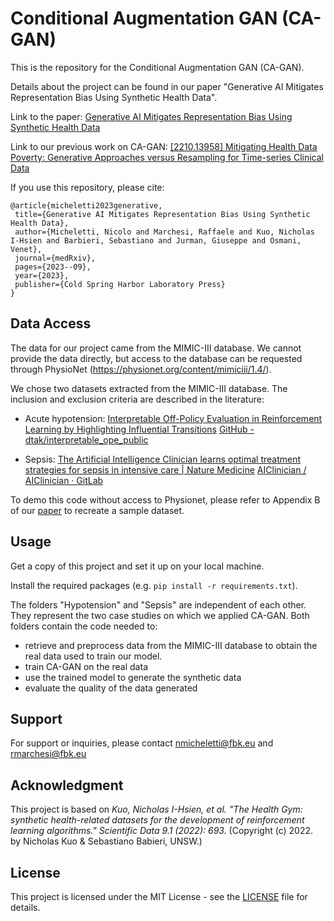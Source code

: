 # Conditional Augmentation GAN (CA-GAN)

This is the repository for the Conditional Augmentation GAN (CA-GAN).

Details about the project can be found in our paper "Generative AI Mitigates Representation Bias Using Synthetic Health Data".

Link to the paper: [Generative AI Mitigates Representation Bias Using Synthetic Health Data
](https://www.medrxiv.org/content/10.1101/2023.09.26.23296163v2)

Link to our previous work on CA-GAN: [[2210.13958] Mitigating Health Data Poverty: Generative Approaches versus Resampling for Time-series Clinical Data](https://arxiv.org/abs/2210.13958)


If you use this repository, please cite:

```plaintext
@article{micheletti2023generative,
 title={Generative AI Mitigates Representation Bias Using Synthetic Health Data},
 author={Micheletti, Nicolo and Marchesi, Raffaele and Kuo, Nicholas I-Hsien and Barbieri, Sebastiano and Jurman, Giuseppe and Osmani, Venet},
 journal={medRxiv},
 pages={2023--09},
 year={2023},
 publisher={Cold Spring Harbor Laboratory Press}
}
```


## Data Access

The data for our project came from the MIMIC-III database. We cannot provide the data directly, but access to the database can be requested through PhysioNet (https://physionet.org/content/mimiciii/1.4/).

We chose two datasets extracted from the MIMIC-III database. The inclusion and exclusion criteria are described in the literature:

- Acute hypotension: [Interpretable Off-Policy Evaluation in Reinforcement Learning by Highlighting Influential Transitions](https://proceedings.mlr.press/v119/gottesman20a.html) [GitHub - dtak/interpretable_ope_public](https://github.com/dtak/interpretable_ope_public)
  
- Sepsis: [The Artificial Intelligence Clinician learns optimal treatment strategies for sepsis in intensive care | Nature Medicine](https://www.nature.com/articles/s41591-018-0213-5) [AIClinician / AIClinician · GitLab](https://gitlab.doc.ic.ac.uk/AIClinician/AIClinician)
  

To demo this code without access to Physionet, please refer to Appendix B of our [paper](https://www.medrxiv.org/content/10.1101/2023.09.26.23296163v2) to recreate a sample dataset.

## Usage

Get a copy of this project and set it up on your local machine.

Install the required packages (e.g. `pip install -r requirements.txt`).

The folders "Hypotension" and "Sepsis" are independent of each other. They represent the two case studies on which we applied CA-GAN. Both folders contain the code needed to:

- retrieve and preprocess data from the MIMIC-III database to obtain the real data used to train our model.
- train CA-GAN on the real data
- use the trained model to generate the synthetic data
- evaluate the quality of the data generated

## Support

For support or inquiries, please contact nmicheletti@fbk.eu and rmarchesi@fbk.eu

## Acknowledgment

This project is based on *Kuo, Nicholas I-Hsien, et al. "The Health Gym: synthetic health-related datasets for the development of reinforcement learning algorithms." Scientific Data 9.1 (2022): 693.* (Copyright (c) 2022. by Nicholas Kuo & Sebastiano Babieri, UNSW.)

## License

This project is licensed under the MIT License - see the [LICENSE](LICENSE) file for details.
